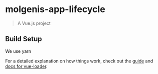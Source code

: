 # molgenis-app-lifecycle

> A Vue.js project

## Build Setup

We use yarn

For a detailed explanation on how things work, check out the [guide](http://vuejs-templates.github.io/webpack/) and [docs for vue-loader](http://vuejs.github.io/vue-loader).
